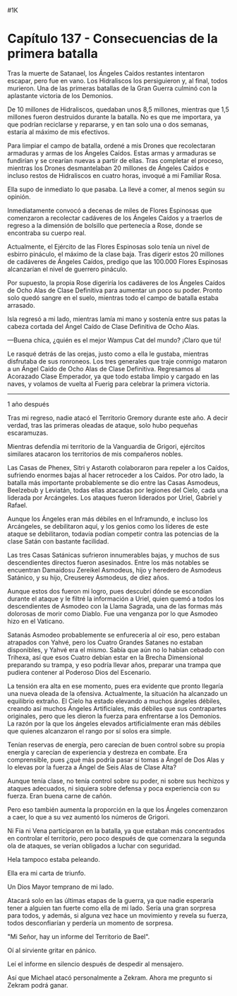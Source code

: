 
#1K 

# Capítulo 137 - Consecuencias de la primera batalla


Tras la muerte de Satanael, los Ángeles Caídos restantes intentaron escapar, pero fue en vano. Los Hidraliscos los persiguieron y, al final, todos murieron. Una de las primeras batallas de la Gran Guerra culminó con la aplastante victoria de los Demonios.

De 10 millones de Hidraliscos, quedaban unos 8,5 millones, mientras que 1,5 millones fueron destruidos durante la batalla. No es que me importara, ya que podrían reciclarse y repararse, y en tan solo una o dos semanas, estaría al máximo de mis efectivos.

Para limpiar el campo de batalla, ordené a mis Drones que recolectaran armaduras y armas de los Ángeles Caídos. Estas armas y armaduras se fundirían y se crearían nuevas a partir de ellas. Tras completar el proceso, mientras los Drones desmantelaban 20 millones de Ángeles Caídos e incluso restos de Hidraliscos en cuatro horas, invoqué a mi Familiar Rosa.

Ella supo de inmediato lo que pasaba. La llevé a comer, al menos según su opinión.

Inmediatamente convocó a decenas de miles de Flores Espinosas que comenzaron a recolectar cadáveres de los Ángeles Caídos y a traerlos de regreso a la dimensión de bolsillo que pertenecía a Rose, donde se encontraba su cuerpo real.

Actualmente, el Ejército de las Flores Espinosas solo tenía un nivel de esbirro pináculo, el máximo de la clase baja. Tras digerir estos 20 millones de cadáveres de Ángeles Caídos, predigo que las 100.000 Flores Espinosas alcanzarían el nivel de guerrero pináculo.

Por supuesto, la propia Rose digeriría los cadáveres de los Ángeles Caídos de Ocho Alas de Clase Definitiva para aumentar un poco su poder. Pronto solo quedó sangre en el suelo, mientras todo el campo de batalla estaba arrasado.

Isla regresó a mi lado, mientras lamía mi mano y sostenía entre sus patas la cabeza cortada del Ángel Caído de Clase Definitiva de Ocho Alas.

—Buena chica, ¿quién es el mejor Wampus Cat del mundo? ¡Claro que tú!

Le rasqué detrás de las orejas, justo como a ella le gustaba, mientras disfrutaba de sus ronroneos. Los tres generales que traje conmigo mataron a un Ángel Caído de Ocho Alas de Clase Definitiva. Regresamos al Acorazado Clase Emperador, ya que todo estaba limpio y cargado en las naves, y volamos de vuelta al Fuerig para celebrar la primera victoria.

***

1 año después

Tras mi regreso, nadie atacó el Territorio Gremory durante este año. A decir verdad, tras las primeras oleadas de ataque, solo hubo pequeñas escaramuzas.

Mientras defendía mi territorio de la Vanguardia de Grigori, ejércitos similares atacaron los territorios de mis compañeros nobles.

Las Casas de Phenex, Sitri y Astaroth colaboraron para repeler a los Caídos, sufriendo enormes bajas al hacer retroceder a los Caídos. Por otro lado, la batalla más importante probablemente se dio entre las Casas Asmodeus, Beelzebub y Leviatán, todas ellas atacadas por legiones del Cielo, cada una liderada por Arcángeles. Los ataques fueron liderados por Uriel, Gabriel y Rafael.

Aunque los Ángeles eran más débiles en el Inframundo, e incluso los Arcángeles, se debilitaron aquí, y los genios como los líderes de este ataque se debilitaron, todavía podían competir contra las potencias de la clase Satán con bastante facilidad.

Las tres Casas Satánicas sufrieron innumerables bajas, y muchos de sus descendientes directos fueron asesinados. Entre los más notables se encuentran Damaidosu Zereikel Asmodeus, hijo y heredero de Asmodeus Satánico, y su hijo, Creuserey Asmodeus, de diez años.

Aunque estos dos fueron mi logro, pues descubrí dónde se escondían durante el ataque y le filtré la información a Uriel, quien quemó a todos los descendientes de Asmodeo con la Llama Sagrada, una de las formas más dolorosas de morir como Diablo. Fue una venganza por lo que Asmodeo hizo en el Vaticano.

Satanás Asmodeo probablemente se enfurecería al oír eso, pero estaban atrapados con Yahvé, pero los Cuatro Grandes Satanes no estaban disponibles, y Yahvé era el mismo. Sabía que aún no lo habían cebado con Trihexa, así que esos Cuatro debían estar en la Brecha Dimensional preparando su trampa, y eso podría llevar años, preparar una trampa que pudiera contener al Poderoso Dios del Escenario.

La tensión era alta en ese momento, pues era evidente que pronto llegaría una nueva oleada de la ofensiva. Actualmente, la situación ha alcanzado un equilibrio extraño. El Cielo ha estado elevando a muchos ángeles débiles, creando así muchos Ángeles Artificiales, más débiles que sus contrapartes originales, pero que les dieron la fuerza para enfrentarse a los Demonios. La razón por la que los ángeles elevados artificialmente eran más débiles que quienes alcanzaron el rango por sí solos era simple.

Tenían reservas de energía, pero carecían de buen control sobre su propia energía y carecían de experiencia y destreza en combate. Era comprensible, pues ¿qué más podría pasar si tomas a Ángel de Dos Alas y lo elevas por la fuerza a Ángel de Seis Alas de Clase Alta?

Aunque tenía clase, no tenía control sobre su poder, ni sobre sus hechizos y ataques adecuados, ni siquiera sobre defensa y poca experiencia con su fuerza. Eran buena carne de cañón.

Pero eso también aumenta la proporción en la que los Ángeles comenzaron a caer, lo que a su vez aumentó los números de Grigori.

Ni Fia ni Vena participaron en la batalla, ya que estaban más concentrados en controlar el territorio, pero poco después de que comenzara la segunda ola de ataques, se verían obligados a luchar con seguridad.

Hela tampoco estaba peleando.

Ella era mi carta de triunfo.

Un Dios Mayor temprano de mi lado.

Atacará solo en las últimas etapas de la guerra, ya que nadie esperaría tener a alguien tan fuerte como ella de mi lado. Sería una gran sorpresa para todos, y además, si alguna vez hace un movimiento y revela su fuerza, todos desconfiarían y perdería un momento de sorpresa.

"Mi Señor, hay un informe del Territorio de Bael".

Oí al sirviente gritar en pánico.

Leí el informe en silencio después de despedir al mensajero.

Así que Michael atacó personalmente a Zekram. Ahora me pregunto si Zekram podrá ganar.